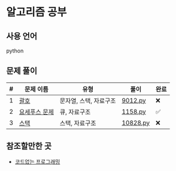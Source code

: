 # 알고리즘 공부

## 사용 언어

python

## 문제 풀이

#|문제 이름|유형|풀이|완료
-----|--------------------|---------------|----------|------
1|[괄호](https://www.acmicpc.net/problem/9012)|문자열, 스택, 자료구조|[9012.py](./baekjoon/9012/9012.py)|❌
2|[요세푸스 문제](https://www.acmicpc.net/problem/1158)|큐, 자료구조|[1158.py](./baekjoon/1158/1158.py)|✅
3|[스택](https://www.acmicpc.net/problem/1158)|스택, 자료구조|[10828.py](./baekjoon/10828/10828.py)|❌


## 참조할만한 곳

* [코드없는 프로그래밍](https://www.youtube.com/channel/UCHcG02L6TSS-StkSbqVy6Fg)
